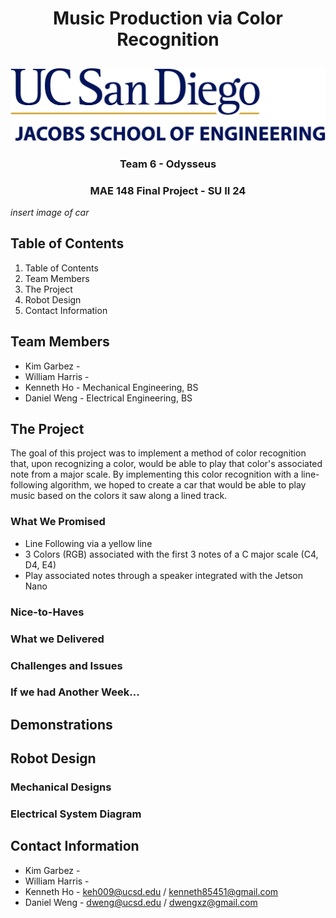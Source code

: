 # <p align="center">Music Production via Color Recognition 

![](img/UCSDLogo_JSOE_BlueGold_Print.jpg)

### <p align="center">Team 6 - Odysseus 
### <p align="center">MAE 148 Final Project - SU II 24

*insert image of car*

## Table of Contents
1. Table of Contents
2. Team Members
3. The Project
4. Robot Design
5. Contact Information

## Team Members
* Kim Garbez - 
* William Harris -
* Kenneth Ho - Mechanical Engineering, BS
* Daniel Weng - Electrical Engineering, BS

## The Project
The goal of this project was to implement a method of color recognition that, upon recognizing a color, would be able to play that color's associated note from a major scale. By implementing this color recognition with a line-following algorithm, we hoped to create a car that would be able to play music based on the colors it saw along a lined track. 

### What We Promised
* Line Following via a yellow line
* 3 Colors (RGB) associated with the first 3 notes of a C major scale (C4, D4, E4)
* Play associated notes through a speaker integrated with the Jetson Nano
  
### Nice-to-Haves

### What we Delivered

### Challenges and Issues

### If we had Another Week...

## Demonstrations

## Robot Design
### Mechanical Designs

### Electrical System Diagram

## Contact Information
* Kim Garbez - 
* William Harris -
* Kenneth Ho - keh009@ucsd.edu / kenneth85451@gmail.com
* Daniel Weng - dweng@ucsd.edu / dwengxz@gmail.com

